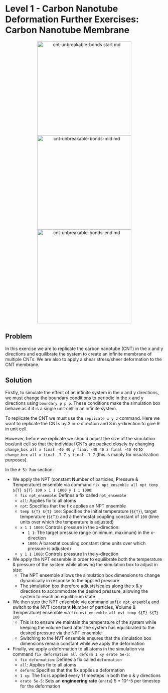 # Level 1 - Carbon Nanotube Deformation Further Exercises: Carbon Nanotube Membrane

<p align="center">
  <img src="" alt="cnt-unbreakable-bonds start md" width="300" />
  <img src="" alt="cnt-unbreakable-bonds-mid md" width="300" />
  <img src="" alt="cnt-unbreakable-bonds-end md" width="300" />
</p>

## Problem

In this exercise we are to replicate the carbon nanotube (CNT) in the x and y directions and equilibrate the system to create an infinite membrane of multiple CNTs. We are also to apply a shear stress/sheer deformation to the CNT membrane.

## Solution

Firstly, to simulate the effect of an infinite system in the x and y directions, we must change the boundary conditions to periodic in the x and y directions using `boundary p p p`. These conditions make the simulation box behave as if it is a single unit cell in an infinite system.

To replicate the CNT we must use the `replicate x y z` command. Here we want to replicate the CNTs by 3 in x-direction and 3 in y-direction to give 9 in unit cell.

However, before we replicate we should adjust the size of the simulation box/unit cell so that the individual CNTs are packed closely by changing `change_box all x final -40 40 y final -40 40 z final -40 40` to `change_box all x final -7 7 y final -7 7` (this is mainly for visualization purposes).

In the `# 5) Run` section:
* We apply the NPT (constant **N**umber of particles, **P**ressure & **T**emperature) ensemble via command `fix npt_ensemble all npt temp ${T} ${T} 100 x 1 1 1000 y 1 1 1000`:
  * `fix npt_ensemble`: Defines a fix called `npt_ensemble`
  * `all`: Applies fix to all atoms
  * `npt`: Specifies that the fix applies an NPT ensemble
  * `temp ${T} ${T} 100`: Specifies the initial temperature (`${T}`), target temperature (`${T}`) and a thermostat coupling constant of `100` (time units over which the temperature is adjusted)
  * `x 1 1 1000`: Controls pressure in the x-direction:
    * `1 1`: The target pressure range (minimum, maximum) in the x-direction
    * `1000`: A barostat coupling constant (time units over which pressure is adjusted)
  * `y 1 1 1000`: Controls pressure in the y-direction
* We apply the NPT ensemble in order to equilibrate both the temperature & pressure of the system while allowing the simulation box to adjust in size:
  * The NPT ensemble allows the simulation box dimensions to change dynamically in response to the applied pressure
  * The simulation box therefore adjusts/scales along the x & y directions to accommodate the desired pressure, allowing the system to reach an equilibrium state
* We then stop the NPT ensemble via command `unfix npt_ensemble` and switch to the NVT (constant **N**umber of particles, **V**olume & **T**emperature) ensemble via `fix nvt_ensemble all nvt temp ${T} ${T} 100`
  * This is to ensure we maintain the temperature of the system while keeping the volume fixed after the system has equilibrated to the desired pressure via the NPT ensemble
  * Switching to the NVT ensemble ensures that the simulation box dimensions remain constant while we apply the deformation
* Finally, we apply a deformation to all atoms in the simulation via command `fix deformation all deform 1 xy erate 5e-5`:
  * `fix deformation`: Defines a fix called `deformation`
  * `all`: Applies fix to all atoms
  * `deform`: Specifies that the fix applies a deformation
  * `1 xy`: The fix is applied every 1 timesteps in both the x & y directions
  * `erate 5e-5`: Sets an **engineering rate** (`erate`) 5 * 10^-5 per timestep for the deformation
